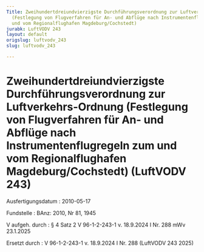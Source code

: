 ```yaml
---
Title: Zweihundertdreiundvierzigste Durchführungsverordnung zur Luftverkehrs-Ordnung
  (Festlegung von Flugverfahren für An- und Abflüge nach Instrumentenflugregeln zum
  und vom Regionalflughafen Magdeburg/Cochstedt)
jurabk: LuftVODV 243
layout: default
origslug: luftvodv_243
slug: luftvodv_243

---
```


# Zweihundertdreiundvierzigste Durchführungsverordnung zur Luftverkehrs-Ordnung (Festlegung von Flugverfahren für An- und Abflüge nach Instrumentenflugregeln zum und vom Regionalflughafen Magdeburg/Cochstedt) (LuftVODV 243)

Ausfertigungsdatum
:   2010-05-17

Fundstelle
:   BAnz: 2010, Nr 81, 1945

V aufgeh. durch
:   § 4 Satz 2 V 96-1-2-243-1 v. 18.9.2024 I Nr. 288 mWv 23.1.2025

Ersetzt durch
:   V 96-1-2-243-1 v. 18.9.2024 I Nr. 288 (LuftVODV 243 2025)

